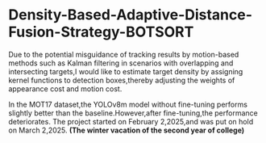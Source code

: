 # Density-Based-Adaptive-Distance-Fusion-Strategy-BOTSORT

Due to the potential misguidance of tracking results by motion-based methods such as Kalman filtering in scenarios with overlapping and intersecting targets,I would like to estimate target density by assigning kernel functions to detection boxes,thereby adjusting the weights of appearance cost and motion cost.

In the MOT17 dataset,the YOLOv8m model without fine-tuning performs slightly better than the baseline.However,after fine-tuning,the performance deteriorates.
The project started on February 2,2025,and was put on hold on March 2,2025.
**(The winter vacation of the second year of college)**
